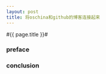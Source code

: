 ```yaml
---
layout: post
title: 将oschina和github的博客连接起来 
---
```

#{{ page.title }}#
### preface



### conclusion
